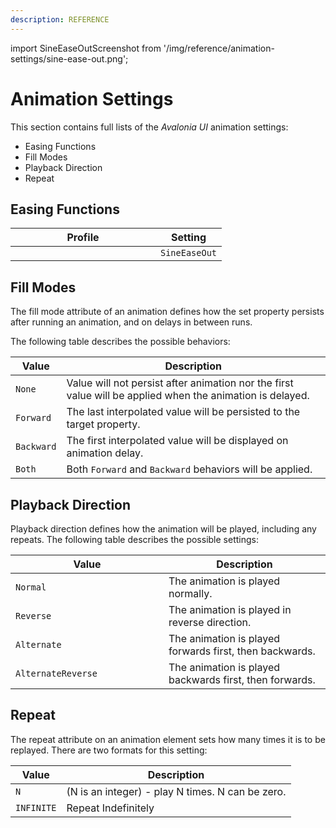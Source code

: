 ```yaml
---
description: REFERENCE
---
```


import SineEaseOutScreenshot from '/img/reference/animation-settings/sine-ease-out.png';

# Animation Settings

This section contains full lists of the _Avalonia UI_ animation settings:

* Easing Functions
* Fill Modes
* Playback Direction
* Repeat

## Easing Functions

<table><thead><tr><th width="216">Profile</th><th>Setting</th></tr></thead><tbody><tr><td><img src={SineEaseOutScreenshot} alt=""/></td><td><code>SineEaseOut</code></td></tr></tbody></table>

## Fill Modes

The fill mode attribute of an animation defines how the set property persists after running an animation, and on delays in between runs.

The following table describes the possible behaviors:

| Value      | Description                                                                                               |
| ---------- | --------------------------------------------------------------------------------------------------------- |
| `None`     | Value will not persist after animation nor the first value will be applied when the animation is delayed. |
| `Forward`  | The last interpolated value will be persisted to the target property.                                     |
| `Backward` | The first interpolated value will be displayed on animation delay.                                        |
| `Both`     | Both `Forward` and `Backward` behaviors will be applied.                                                  |



## Playback Direction

Playback direction defines how the animation will be played, including any repeats. The following table describes the possible settings:

<table><thead><tr><th width="229">Value</th><th>Description</th></tr></thead><tbody><tr><td><code>Normal</code></td><td>The animation is played normally.</td></tr><tr><td><code>Reverse</code></td><td>The animation is played in reverse direction.</td></tr><tr><td><code>Alternate</code></td><td>The animation is played forwards first, then backwards.</td></tr><tr><td><code>AlternateReverse</code></td><td>The animation is played backwards first, then forwards.</td></tr></tbody></table>

## Repeat

The repeat attribute on an animation element sets how many times it is to be replayed. There are two formats for this setting:

| Value      | Description                                      |
| ---------- | ------------------------------------------------ |
| `N`        | (N is an integer) - play N times. N can be zero. |
| `INFINITE` | Repeat Indefinitely                              |
